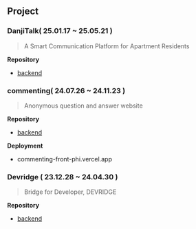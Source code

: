 <!--## Hi there 👋-->

## Project

### DanjiTalk( 25.01.17 ~ 25.05.21 )
> A Smart Communication Platform for Apartment Residents

**Repository**
- [backend](https://github.com/DanjiTalk/danji-talk-backend)



### commenting( 24.07.26 ~ 24.11.23 )
> Anonymous question and answer website

**Repository**
- [backend](https://github.com/Cod2-Crafters/commenting-back)

**Deployment**
- commenting-front-phi.vercel.app



### Devridge ( 23.12.28 ~ 24.04.30 )
> Bridge for Developer, DEVRIDGE

**Repository**
- [backend](https://github.com/devridge-team-project/devridge-server)




<!--
**213kky/213kky** is a ✨ _special_ ✨ repository because its `README.md` (this file) appears on your GitHub profile.

Here are some ideas to get you started:

- 🔭 I’m currently working on ...
- 🌱 I’m currently learning ...
- 👯 I’m looking to collaborate on ...
- 🤔 I’m looking for help with ...
- 💬 Ask me about ...
- 📫 How to reach me: ...
- 😄 Pronouns: ...
- ⚡ Fun fact: ...
-->
